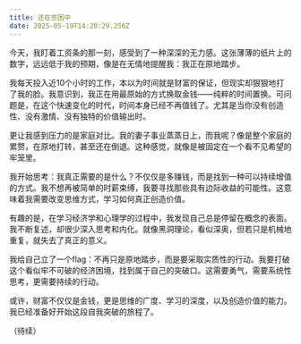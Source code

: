 ```yaml
---
title: 还在贫困中
date: 2025-05-19T14:20:29.256Z
---
```


今天，我盯着工资条的那一刻，感受到了一种深深的无力感。这张薄薄的纸片上的数字，远远低于我的预期，像是在无情地提醒我：我正在原地踏步。

我每天投入近10个小时的工作，本以为时间就是财富的保证，但现实却狠狠地打了我的脸。我意识到，我正在用最原始的方式换取金钱——纯粹的时间置换。可问题是，在这个快速变化的时代，时间本身已经不再值钱了。尤其是当你没有创造性、没有激情、没有独特的价值输出时。

更让我感到压力的是家庭对比。我的妻子事业蒸蒸日上，而我呢？像是整个家庭的累赘，在原地打转，甚至还在倒退。这种感觉，就像是被固定在一个看不见希望的牢笼里。

我开始思考：我真正需要的是什么？不仅仅是多赚钱，而是找到一种可以持续增值的方式。我不想再被简单的时薪束缚，我要寻找那些具有边际收益的可能性。这意味着我需要改变思维方式，学习如何真正创造价值。

有趣的是，在学习经济学和心理学的过程中，我发现自己总是停留在概念的表面。我不断复述，却很少深入思考和内化。就像黑洞理论，看似深奥，但若只是机械地重复，就失去了真正的意义。

我给自己立了一个flag：不再只是原地踏步，而是要采取实质性的行动。我要打破这个看似牢不可破的经济困境，找到属于自己的突破口。这需要勇气，需要系统性思考，更需要持续的行动。

或许，财富不仅仅是金钱，更是思维的广度、学习的深度，以及创造价值的能力。我已经准备好开始这段自我突破的旅程了。

（待续）